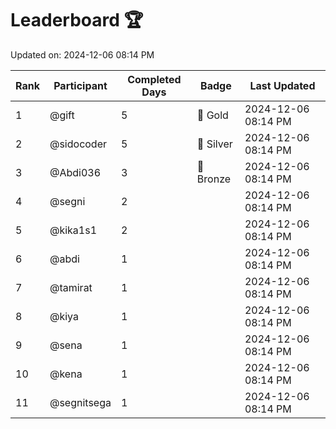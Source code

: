 # Leaderboard 🏆

Updated on: 2024-12-06 08:14 PM

| Rank | Participant       | Completed Days | Badge      | Last Updated         |
|------|-------------------|----------------|------------|----------------------|
| 1    | @gift             | 5              | 🏅 Gold     | 2024-12-06 08:14 PM |
| 2    | @sidocoder        | 5              | 🥈 Silver   | 2024-12-06 08:14 PM |
| 3    | @Abdi036          | 3              | 🥉 Bronze   | 2024-12-06 08:14 PM |
| 4    | @segni            | 2              |            | 2024-12-06 08:14 PM |
| 5    | @kika1s1          | 2              |            | 2024-12-06 08:14 PM |
| 6    | @abdi             | 1              |            | 2024-12-06 08:14 PM |
| 7    | @tamirat          | 1              |            | 2024-12-06 08:14 PM |
| 8    | @kiya             | 1              |            | 2024-12-06 08:14 PM |
| 9    | @sena             | 1              |            | 2024-12-06 08:14 PM |
| 10   | @kena             | 1              |            | 2024-12-06 08:14 PM |
| 11   | @segnitsega       | 1              |            | 2024-12-06 08:14 PM |
